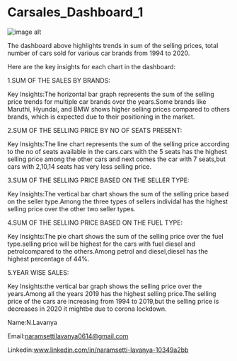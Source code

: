 # Carsales_Dashboard_1

![image alt](https://github.com/user-attachments/assets/42579120-52c1-4162-a225-c05245143f21)

The dashboard above highlights trends in sum of the selling prices, total number of cars sold for various car brands from 1994 to 2020.

Here are the key insights for each chart in the dashboard:

1.SUM OF THE SALES BY BRANDS:

Key Insights:The horizontal bar graph represents the sum of the selling price trends for multiple car brands over the years.Some brands like Maruthi, Hyundai, and BMW shows higher selling prices compared to others brands, which is expected due to their positioning in the market.

2.SUM OF THE SELLING PRICE BY NO OF SEATS PRESENT:

Key Insights:The line chart represents the sum of the selling price according to the no of seats available in the cars.cars with the 5 seats has the highest selling price among the other cars and next comes the car with 7 seats,but cars with 2,10,14 seats has very less selling price.

3.SUM OF THE SELLING PRICE BASED ON THE SELLER TYPE:

Key Insights:The vertical bar chart shows the sum of the selling price based on the seller type.Among the three types of sellers individal has the highest selling price over the other two seller types.

4.SUM OF THE SELLING PRICE BASED ON THE FUEL TYPE:

Key Insights:The pie chart shows the sum of the selling price over the fuel type.selling price will be highest for the cars with fuel diesel and petrolcompared to the others.Among petrol and diesel,diesel has the highest percentage of 44%.

5.YEAR WISE SALES:

Key Insights:the vertical bar graph shows the selling price over the years.Among all the years 2019 has the highest selling price.The selling price of the cars are increasing from 1994 to 2019,but the selling price is decreases in 2020 it mightbe due to corona lockdown.

Name:N.Lavanya

Email:naramsettilavanya0614@gmail.com

Linkedin:www.linkedin.com/in/naramsetti-lavanya-10349a2bb

